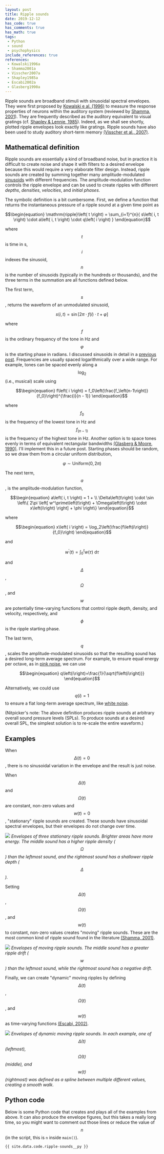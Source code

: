 ```yaml
---
layout: post
title: Ripple sounds
date: 2019-12-12
has_code: true
has_comments: true
has_math: true
tags:
 - Python
 - sound
 - psychophysics
include_references: true
references:
 - Kowalski1996a
 - Shamma2001a
 - Visscher2007a
 - Shapley1985a
 - Escabi2002a
 - Glasberg1990a
---
```


Ripple sounds are broadband stimuli with sinusoidal spectral envelopes. They were first
proposed by [Kowalski e al. (1996)](#Kowalski1996a) to measure the response properties of
neurons within the auditory system (reviewed by [Shamma, 2001](#Shamma2001a)). They are
frequently described as the auditory equivalent to visual gratings (cf. [Shapley & Lennie,
1985](#Shapley1985a)). Indeed, as we shall see shortly, plotted ripple envelopes look
exactly like gratings. Ripple sounds have also been used to study auditory short-term
memory [(Visscher et al., 2007)](#Visscher2007a).

## Mathematical definition

Ripple sounds are essentially a kind of broadband noise, but in practice it is difficult
to create noise and shape it with filters to a desired envelope because this would
require a very elaborate filter design. Instead, ripple sounds are created by
summing together many amplitude-modulated [sinusoids](pure-tones) with different
frequencies. The amplitude-modulation function controls the ripple envelope and
can be used to create ripples with different *depths*, *densities*, *velocities*, and
*initial phases*.

The symbolic definition is a bit cumbersome. First, we define a function that returns the
instantaneous pressure of a ripple sound at a given time point as

$$\begin{equation}
\mathrm{ripple}\left( t \right) = \sum_{i=1}^{n}{
s\left( i, t \right) \cdot
a\left( i, t \right) \cdot
q\left( i \right)
}
\end{equation}$$

where $$t$$ is time in s, $$i$$ indexes the sinusoid, $$n$$ is the number of sinusoids
(typically in the hundreds or thousands), and the three terms in the summation are all
functions defined below.

The first term, $$s$$, returns the waveform of an unmodulated sinusoid,

$$\begin{equation}
s\left( i, t \right) = \sin\left[2\pi{}\cdot f\left(i\right)\cdot t+\varphi\right]
\end{equation}$$

where $$f$$ is the ordinary frequency of the tone in Hz and $$\varphi$$ is the starting
phase in radians. I discussed sinusoids in detail in a [previous post](pure-tones).
Frequencies are usually spaced logarithmically over a wide range. For example, tones can
be spaced evenly along a $$\log_2$$ (i.e., musical) scale using 

$$\begin{equation}
f\left( i \right) = f_0\left(\frac{f_\left(n-1\right)}{f_0}\right)^{\frac{i}{n - 1}}
\end{equation}$$

where $$f_0$$ is the frequency of the lowest tone in Hz and $$f_\left(n-1\right)$$ is the
frequency of the highest tone in Hz. Another option is to space tones evenly in terms
of equivalent rectangular bandwidths [(Glasberg & Moore, 1990)](#Glasberg1990a). I'll
implement this in a future post. Starting phases should be random, so we draw them from a 
circular uniform distribution,

$$\begin{equation}
\varphi \sim \mathrm{Uniform}\left( 0, 2\pi \right)
\end{equation}$$

The next term, $$a$$, is the amplitude-modulation function,

$$\begin{equation}
a\left( i, t \right) = 1 + \\
\Delta\left(t\right) \cdot \sin \left\{ 2\pi \left[
w^\prime\left(t\right) + \Omega\left(t\right) \cdot x\left(i\right)
\right] + \phi \right\}
\end{equation}$$

where

$$\begin{equation}
x\left( i \right) = \log_2\left(\frac{f\left(i\right)}{f_0}\right)
\end{equation}$$

and

$$\begin{equation}
w^\prime\left( t \right) = \int_0^t w \left( \tau \right)\: \mathrm{d}\tau
\end{equation}$$

and $$\Delta$$, $$\Omega$$, and $$w$$ are potentially time-varying functions that
control ripple depth, density, and velocity, respectively, and $$\phi$$ is the ripple
starting phase.
 
The last term, $$q$$, scales the amplitude-modulated sinusoids so that the resulting sound
has a desired long-term average spectrum. For example, to ensure equal energy per octave,
as in [pink noise](https://en.wikipedia.org/wiki/Pink_noise), we can use

$$\begin{equation}
q\left(i\right)=\frac{1}{\sqrt{f\left(i\right)}}
\end{equation}$$

Alternatively, we could use $$q\left(i\right)=1$$ to ensure a flat long-term average
spectrum, like [white noise](https://en.wikipedia.org/wiki/White_noise).

(Nitpicker's note: The above definition produces ripple sounds at arbitrary overall sound
pressure levels (SPLs). To produce sounds at a desired overall SPL, the simplest solution
is to re-scale the entire waveform.)

## Examples

When $$\Delta\left( t \right) = 0$$, there is no sinusoidal variation in the envelope and
the result is just noise.

When $$\Delta\left( t \right)$$ and $$\Omega\left( t \right)$$ are constant, non-zero
values and $$w\left( t \right) = 0$$, "stationary"
ripple sounds are created. These sounds have sinusoidal spectral envelopes, but their
envelopes do not change over time.

![](/assets/images/static-ripples.svg)
*Envelopes of three stationary ripple sounds. Brighter areas have more energy. The middle
sound has a higher ripple density ($$\Omega$$) than the leftmost sound, and the rightmost
sound has a shallower ripple depth ($$\Delta$$).*

Setting $$\Delta\left( t \right)$$, $$\Omega\left( t \right)$$, and $$w\left( t \right)$$
to constant, non-zero values creates "moving" ripple sounds. These are the most common
kind of ripple sound found in the literature [(Shamma, 2001)](#Shamma2001a).

![](/assets/images/moving-ripples.svg)
*Envelopes of moving ripple sounds. The middle
sound has a greater ripple drift ($$w$$) than the leftmost sound, while the rightmost
sound has a negative drift.*

Finally, we can create "dynamic" moving ripples by defining $$\Delta\left( t \right)$$,
$$\Omega\left( t \right)$$, and $$w\left( t \right)$$ as time-varying functions [(Escabi,
2002)](#Escabi2002a).

![](/assets/images/dynamic-ripples.svg)
*Envelopes of dynamic moving ripple sounds. In each example, one of
$$\Delta\left( t \right)$$ (leftmost),
$$\Omega\left( t \right)$$ (middle), and $$w\left( t \right)$$ (rightmost) was defined as
a spline between multiple different values, creating a smooth walk.*

## Python code

Below is some Python code that creates and plays all of the examples from above. It can
also produce the envelope figures, but this takes a really long time, so you might want to
comment out those lines or reduce the value of $$n$$ (in the script, this is `n` inside
`main()`).

```python
{{ site.data.code.ripple-sounds__py }}
```

